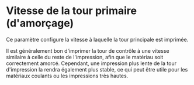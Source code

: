 Vitesse de la tour primaire (d'amorçage)
====
Ce paramètre configure la vitesse à laquelle la tour principale est imprimée.

Il est généralement bon d'imprimer la tour de contrôle à une vitesse similaire à celle du reste de l'impression, afin que le matériau soit correctement amorcé. Cependant, une impression plus lente de la tour d'impression la rendra également plus stable, ce qui peut être utile pour les matériaux coulants ou les impressions très hautes.
